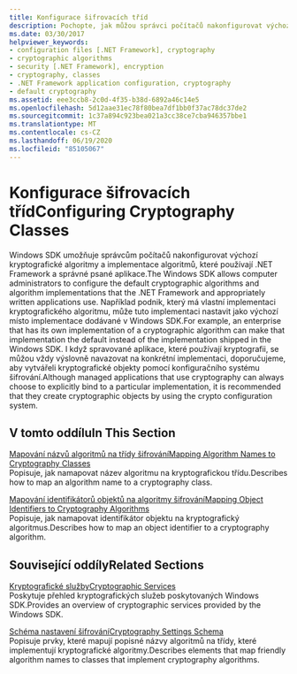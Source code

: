 ```yaml
---
title: Konfigurace šifrovacích tříd
description: Pochopte, jak můžou správci počítačů nakonfigurovat výchozí kryptografické algoritmy a implementace algoritmů, které využívají rozhraní .NET a aplikace.
ms.date: 03/30/2017
helpviewer_keywords:
- configuration files [.NET Framework], cryptography
- cryptographic algorithms
- security [.NET Framework], encryption
- cryptography, classes
- .NET Framework application configuration, cryptography
- default cryptography
ms.assetid: eee3ccb8-2c0d-4f35-b38d-6892a46c14e5
ms.openlocfilehash: 5d12aae31ec78f80bea7df1bb0f37ac78dc37de2
ms.sourcegitcommit: 1c37a894c923bea021a3cc38ce7cba946357bbe1
ms.translationtype: MT
ms.contentlocale: cs-CZ
ms.lasthandoff: 06/19/2020
ms.locfileid: "85105067"
---
```

# <a name="configuring-cryptography-classes"></a><span data-ttu-id="1b750-103">Konfigurace šifrovacích tříd</span><span class="sxs-lookup"><span data-stu-id="1b750-103">Configuring Cryptography Classes</span></span>
<span data-ttu-id="1b750-104">Windows SDK umožňuje správcům počítačů nakonfigurovat výchozí kryptografické algoritmy a implementace algoritmů, které používají .NET Framework a správné psané aplikace.</span><span class="sxs-lookup"><span data-stu-id="1b750-104">The Windows SDK allows computer administrators to configure the default cryptographic algorithms and algorithm implementations that the .NET Framework and appropriately written applications use.</span></span>  <span data-ttu-id="1b750-105">Například podnik, který má vlastní implementaci kryptografického algoritmu, může tuto implementaci nastavit jako výchozí místo implementace dodávané v Windows SDK.</span><span class="sxs-lookup"><span data-stu-id="1b750-105">For example, an enterprise that has its own implementation of a cryptographic algorithm can make that implementation the default instead of the implementation shipped in the Windows SDK.</span></span> <span data-ttu-id="1b750-106">I když spravované aplikace, které používají kryptografii, se můžou vždy výslovně navazovat na konkrétní implementaci, doporučujeme, aby vytvářeli kryptografické objekty pomocí konfiguračního systému šifrování.</span><span class="sxs-lookup"><span data-stu-id="1b750-106">Although managed applications that use cryptography can always choose to explicitly bind to a particular implementation, it is recommended that they create cryptographic objects by using the crypto configuration system.</span></span>  
  
## <a name="in-this-section"></a><span data-ttu-id="1b750-107">V tomto oddílu</span><span class="sxs-lookup"><span data-stu-id="1b750-107">In This Section</span></span>  
 [<span data-ttu-id="1b750-108">Mapování názvů algoritmů na třídy šifrování</span><span class="sxs-lookup"><span data-stu-id="1b750-108">Mapping Algorithm Names to Cryptography Classes</span></span>](map-algorithm-names-to-cryptography-classes.md)  
 <span data-ttu-id="1b750-109">Popisuje, jak namapovat název algoritmu na kryptografickou třídu.</span><span class="sxs-lookup"><span data-stu-id="1b750-109">Describes how to map an algorithm name to a cryptography class.</span></span>  
  
 [<span data-ttu-id="1b750-110">Mapování identifikátorů objektů na algoritmy šifrování</span><span class="sxs-lookup"><span data-stu-id="1b750-110">Mapping Object Identifiers to Cryptography Algorithms</span></span>](map-object-identifiers-to-cryptography-algorithms.md)  
 <span data-ttu-id="1b750-111">Popisuje, jak namapovat identifikátor objektu na kryptografický algoritmus.</span><span class="sxs-lookup"><span data-stu-id="1b750-111">Describes how to map an object identifier to a cryptography algorithm.</span></span>  
  
## <a name="related-sections"></a><span data-ttu-id="1b750-112">Související oddíly</span><span class="sxs-lookup"><span data-stu-id="1b750-112">Related Sections</span></span>  
 [<span data-ttu-id="1b750-113">Kryptografické služby</span><span class="sxs-lookup"><span data-stu-id="1b750-113">Cryptographic Services</span></span>](../../standard/security/cryptographic-services.md)  
 <span data-ttu-id="1b750-114">Poskytuje přehled kryptografických služeb poskytovaných Windows SDK.</span><span class="sxs-lookup"><span data-stu-id="1b750-114">Provides an overview of cryptographic services provided by the Windows SDK.</span></span>  
  
 [<span data-ttu-id="1b750-115">Schéma nastavení šifrování</span><span class="sxs-lookup"><span data-stu-id="1b750-115">Cryptography Settings Schema</span></span>](./file-schema/cryptography/index.md)  
 <span data-ttu-id="1b750-116">Popisuje prvky, které mapují popisné názvy algoritmů na třídy, které implementují kryptografické algoritmy.</span><span class="sxs-lookup"><span data-stu-id="1b750-116">Describes elements that map friendly algorithm names to classes that implement cryptography algorithms.</span></span>
